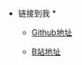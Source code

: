 <!-- _navbar.md -->

* 链接到我  *
  
  * [Github地址](https://github.com/BiliBiliSystem404)
  
  * [B站地址](https://space.bilibili.com/3494359634807656)
  
    
